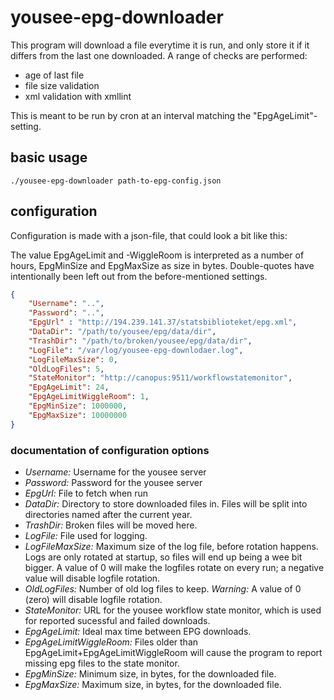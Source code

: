# yousee-epg-downloader

This program will download a file everytime it is run, and only store it if it differs from the last
one downloaded. A range of checks are performed:
* age of last file
* file size validation
* xml validation with xmllint

This is meant to be run by cron at an interval matching the "EpgAgeLimit"-setting.

## basic usage

    ./yousee-epg-downloader path-to-epg-config.json


## configuration

Configuration is made with a json-file, that could look a bit like this:

The value EpgAgeLimit and -WiggleRoom is interpreted as a number of hours, EpgMinSize and EpgMaxSize as size in bytes.
Double-quotes have intentionally been left out from the before-mentioned settings.

```json
{
    "Username": "..",
    "Password": "..",
    "EpgUrl" : "http://194.239.141.37/statsbiblioteket/epg.xml",
    "DataDir": "/path/to/yousee/epg/data/dir",
    "TrashDir": "/path/to/broken/yousee/epg/data/dir",
    "LogFile": "/var/log/yousee-epg-downlodaer.log",
    "LogFileMaxSize": 0,
    "OldLogFiles": 5,
    "StateMonitor": "http://canopus:9511/workflowstatemonitor",
    "EpgAgeLimit": 24,
    "EpgAgeLimitWiggleRoom": 1,
    "EpgMinSize": 1000000,
    "EpgMaxSize": 10000000
}
```


### documentation of configuration options

* *Username:* Username for the yousee server
* *Password:* Password for the yousee server
* *EpgUrl:* File to fetch when run
* *DataDir:* Directory to store downloaded files in. Files will be split into directories named after the current year.
* *TrashDir:* Broken files will be moved here.
* *LogFile:* File used for logging.
* *LogFileMaxSize:* Maximum size of the log file, before rotation happens. Logs are only rotated at startup, so files will end up being a wee bit bigger. A value of 0 will make the logfiles rotate on every run; a negative value will disable logfile rotation.
* *OldLogFiles:* Number of old log files to keep. *Warning:* A value of 0 (zero) will disable logfile rotation.
* *StateMonitor:* URL for the yousee workflow state monitor, which is used for reported sucessful and failed downloads.
* *EpgAgeLimit:* Ideal max time between EPG downloads.
* *EpgAgeLimitWiggleRoom:* Files older than EpgAgeLimit+EpgAgeLimitWiggleRoom will cause the program to report missing epg files to the state monitor.
* *EpgMinSize:* Minimum size, in bytes, for the downloaded file.
* *EpgMaxSize:* Maximum size, in bytes, for the downloaded file.
